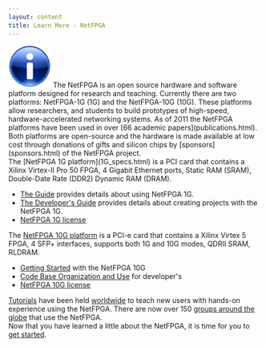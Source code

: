```yaml
---
layout: content 
title: Learn More - NetFPGA
---
```

<img alt="" src="images/index/i_button.png" /> 
The NetFPGA is an open source hardware and software platform designed for research and teaching.  Currently there are two platforms: NetFPGA-1G (1G) and the NetFPGA-10G (10G).  These platforms allow researchers, and students to build prototypes of high-speed, hardware-accelerated networking systems.  As of 2011 the NetFPGA platforms have been used in over [66 academic papers](publications.html). Both platforms are open-source and the hardware is made available at low cost through donations of gifts and silicon chips by [sponsors](sponsors.html) of the NetFPGA project.  
</br>
The [NetFPGA 1G platform](1G_specs.html) is a PCI card that contains a Xilinx Virtex-II Pro 50 FPGA, 4 Gigabit Ethernet ports, Static RAM (SRAM), Double-Date Rate (DDR2) Dynamic RAM (DRAM). 

* [The Guide](https://github.com/NetFPGA/netfpga/wiki/Guide) provides details about using NetFPGA 1G.
* [The Developer's Guide](https://github.com/NetFPGA/netfpga/wiki/DevelopersGuide) provides details about creating projects with the NetFPGA 1G.
* [NetFPGA 1G license](1G_license.html)

The [NetFPGA 10G platform](10G_specs.html) is a PCI-e card that contains a Xilinx Virtex 5 FPGA, 4 SFP+ interfaces, supports both 1G and 10G modes, QDRII SRAM, RLDRAM.

* [Getting Started](https://github.com/NetFPGA/NetFPGA-public/wiki/Getting-Started-Guide) with the NetFPGA 10G
* [Code Base Organization and Use](https://github.com/NetFPGA/NetFPGA-public/wiki/Code-Base-Organization-and-Use) for developer's
* [NetFPGA 10G license](10G_license.html)

[Tutorials](events.html) have been held [worldwide](events_map.html) to teach new users with hands-on experience using the NetFPGA. There are now over 150 [groups around the globe](deployment_map.html) that use the NetFPGA.
<br/>
Now that you have learned a little about the NetFPGA, it is time for you to [get started](get_started.html).
